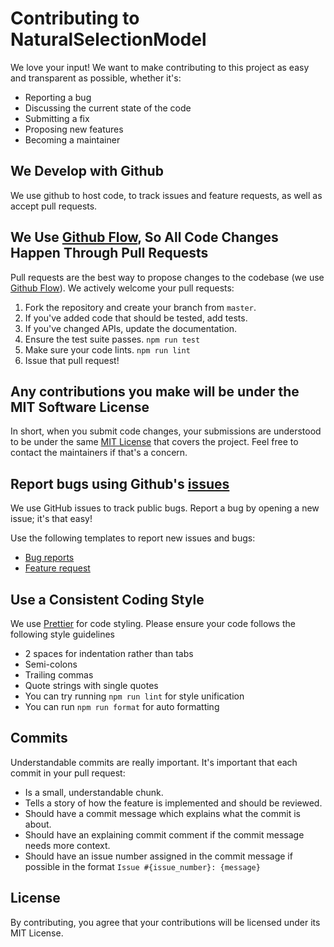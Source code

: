 # Contributing to NaturalSelectionModel
We love your input! We want to make contributing to this project as easy and transparent as possible, whether it's:

- Reporting a bug
- Discussing the current state of the code
- Submitting a fix
- Proposing new features
- Becoming a maintainer

## We Develop with Github
We use github to host code, to track issues and feature requests, as well as accept pull requests.

## We Use [Github Flow](https://guides.github.com/introduction/flow/index.html), So All Code Changes Happen Through Pull Requests
Pull requests are the best way to propose changes to the codebase (we use [Github Flow](https://guides.github.com/introduction/flow/index.html)). We actively welcome your pull requests:

1. Fork the repository and create your branch from `master`.
1. If you've added code that should be tested, add tests.
1. If you've changed APIs, update the documentation.
1. Ensure the test suite passes. `npm run test`
1. Make sure your code lints. `npm run lint`
1. Issue that pull request!

## Any contributions you make will be under the MIT Software License
In short, when you submit code changes, your submissions are understood to be under the same [MIT License](./LICENSE) that covers the project. Feel free to contact the maintainers if that's a concern.

## Report bugs using Github's [issues](https://github.com/qisaw/natural-selection-model/issues)
We use GitHub issues to track public bugs. Report a bug by opening a new issue; it's that easy!

Use the following templates to report new issues and bugs:
* [Bug reports](./.github/ISSUE_TEMPLATE/bug_report.md)
* [Feature request](./.github/ISSUE_TEMPLATE/feature_request.md)

## Use a Consistent Coding Style
We use [Prettier](https://prettier.io/) for code styling. Please ensure your code follows the following style guidelines

* 2 spaces for indentation rather than tabs
* Semi-colons
* Trailing commas
* Quote strings with single quotes
* You can try running `npm run lint` for style unification
* You can run `npm run format` for auto formatting

## Commits
Understandable commits are really important. It's important that each commit in your pull request:
* Is a small, understandable chunk.
* Tells a story of how the feature is implemented and should be reviewed.
* Should have a commit message which explains what the commit is about.
* Should have an explaining commit comment if the commit message needs more context.
* Should have an issue number assigned in the commit message if possible in the format `Issue #{issue_number}: {message}`

## License
By contributing, you agree that your contributions will be licensed under its MIT License.
